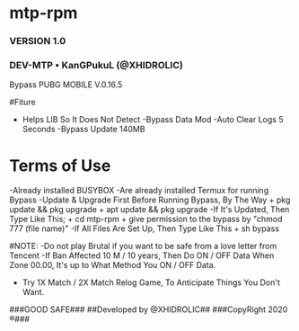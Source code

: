# mtp-rpm

### VERSION 1.0
### DEV-MTP • KanGPukuL (@XHIDROLIC)
Bypass PUBG MOBILE V.0.16.5

#Fiture
- Helps LIB So It Does Not Detect
-Bypass Data Mod 
-Auto Clear Logs 5 Seconds 
-Bypass Update 140MB

# Terms of Use 
-Already installed BUSYBOX 
-Are already installed Termux for running Bypass 
-Update & Upgrade First Before Running Bypass, By The Way + pkg update && pkg upgrade + apt update && pkg upgrade 
-If It's Updated, Then Type Like This; + cd mtp-rpm + give permission to the bypass by "chmod 777 (file name)" 
-If All Files Are Set Up, Then Type Like This + sh bypass 

#NOTE: -Do not play Brutal if you want to be safe from a love letter from Tencent 
-If Ban Affected 10 M / 10 years, Then Do ON / OFF Data When Zone 00.00, It's up to What Method You ON / OFF Data. 
- Try 1X Match / 2X Match Relog Game, To Anticipate Things You Don't Want. 


###GOOD SAFE### 
##Developed by @XHIDROLIC##
###CopyRight 2020 ®###
